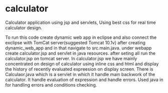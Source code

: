 # calculator
Calculator application using jsp and servlets, Using best css for real time calculator design.

To run this code create dynamic web app in eclipse and also connect the exclipse with TomCat server(suggested Tomcat 10.1v)
after creating dynamic_web_app and in that navigate to src.main.java. under webapp create calculator.jsp and servlet in java resources.
after seting all run the calculator.jsp on tomcat server.
In calculator.jsp we have mainly concentrated on design of calculator using inline css and html and display the history of recently evaluated expreesion on display screen.
There is Calculaor.java which is a servlet in which it handle main backwork of the calculator. It handle evaluation of expression and handle errors.
Used java in for handling errors and conditions checking.
